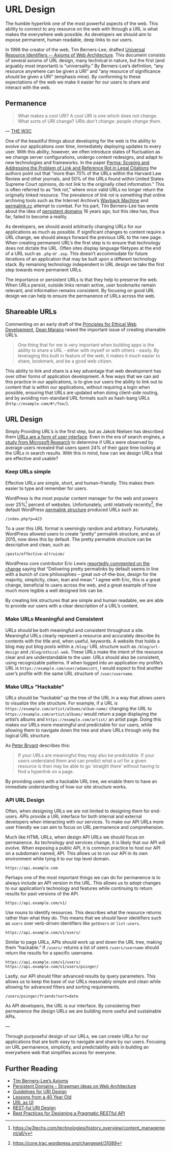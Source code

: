 # URL Design

The humble hyperlink one of the most powerful aspects of the web. This ability to connect to any resource on the web with through a URL is what makes the everywhere web possible. As developers we should aim to expose permanent, human readable, deep links to our users.

In 1996 the creator of the web, Tim Berners-Lee, drafted [Universal Resource Identifiers -- Axioms of Web Architecture](https://www.w3.org/DesignIssues/Axioms.html). This document consists of several axioms of URL design, many technical in nature, but the first (and arguably most important) is “universality.” By Berners-Lee’s definition, “any resource anywhere can be given a URI” and “any resource of significance *should* be given a URI” (emphasis mine). By conforming to these expectations of the web we make it easier for our users to share and interact with the web. 

## Permanence

> What makes a cool URI?
> A cool URI is one which does not change.
> What sorts of URI change?
> *URIs don't change: people change them.*

— [THE W3C](https://www.w3.org/Provider/Style/URI.html)

One of the beautiful things about developing for the web is the ability to evolve our applications over time, immediately deploying updates to every user. With this ability, however, we often introduce states of fluctuation as we change server configurations, undergo content redesigns, and adapt to new technologies and frameworks. In the paper [Perma: Scoping and Addressing the Problem of Link and Reference Rot in Legal Citations](http://papers.ssrn.com/sol3/papers.cfm?abstract_id=2329161) the authors point out that “more than 70% of the URLs within the Harvard Law Review and other journals, and 50% of the URLs found within United States Supreme Court opinions, do not link to the originally cited information.” This is often referred to as “link rot,” where once valid URLs no longer return the originally linked resource. The prevalence of link rot is something that online archiving tools such as the Internet Archive’s [Wayback Machine](https://archive.org/web/) and [permalink.cc](https://perma.cc/) attempt to combat. For his part, Tim Berners-Lee has wrote about the idea of [persistent domains](https://www.w3.org/DesignIssues/PersistentDomains) 16 years ago, but this idea has, thus far, failed to become a reality.

As developers, we should avoid arbitrarily changing URLs for our applications as much as possible. If significant changes to content require a URL change, we should always forward the previous URL to the new page. When creating permanent URL’s the first step is to ensure that technology does not dictate the URL. Often sites display language filetypes at the end of a URL such as `.php` or `.asp`.  This doesn’t accommodate for future iterations of an application that may be built upon a different technology stack. By remaining technology independent in URL design we take the first step towards more permanent URLs.

The importance or persistent URLs is that they help to preserve the web. When URLs persist, outside links remain active, user bookmarks remain relevant, and information remains consistent. By focusing on good URL design we can help to ensure the permanence of URLs across the web.

## Shareable URLs

Commenting on an early draft of the [Principles for Ethical Web Development](https://ethicalweb.org/), [Dean Marano](https://github.com/deanmarano) raised the important issue of creating shareable URL’s.

> One thing that for me is very important when building apps is the ability to share a URL - either with myself or with others - easily. By leveraging this built in feature of the web, it makes it much easier to share, bookmark, and be a good web citizen.

This ability to link and share is a key advantage that web development has over other forms of application development. A few ways that we can aid this practice in our applications, is to give our users the ability to link out to content that is within our applications, without requiring a login when possible, ensuring that URLs are updated when doing client-side routing, and by avoiding non-standard URL formats such as hash-bang URLs (`http://example.com/#!/foo/`).

## URL Design

Simply Providing URL’s is the first step, but as Jakob Nielsen has described them [URLs are a form of user interface](https://css-tricks.com/guidelines-for-uri-design/). Even in the era of search engines, a [study from Microsoft Research](http://research.microsoft.com/apps/pubs/default.aspx?id=70395) to determine if URLs were observed by average users revealed that users spent 24% of their gaze time looking at the URLs in search results. With this in mind, how can we design URLs that are effective and usable?

### Keep URLs simple

Effective URLs are simple, short, and human-friendly. This makes them easier to type and remember for users.

WordPress is the most popular content manager for the web and powers over 25%[^1] percent of websites. Unfortunately, until relatively recently[^2], the default WordPress [permalink structure](https://codex.wordpress.org/Introduction_to_Blogging#Pretty_Permalinks) produced URLs such as:

```
/index.php?p=423
```


To a user this URL format is seemingly random and arbitrary. Fortunately, WordPress allowed users to create “pretty” permalink structure, and as of 2015, now does this by default. The pretty permalink structure can be descriptive and clean, such as:

```
/posts/effective-altruism/
```

WordPress core contributor Eric Lewis [reportedly commented on the change](https://wptavern.com/wordpress-4-2-will-automatically-enable-pretty-permalinks-for-new-sites-on-installation) saying that “Delivering pretty permalinks by default seems in line with a bunch of core philosophies – great out-of-the-box, design for the majority, simplicity, clean, lean and mean.” I agree with Eric, this is a great change, beneficial to users across the web, and a great example of how much more legible a well designed link can be.

By creating link structures that are simple and human readable, we are able to provide our users with a clear description of a URL’s content.

[^1]: https://w3techs.com/technologies/history_overview/content_management/all/y
[^2]:https://core.trac.wordpress.org/changeset/31089

### Make URLs Meaningful and Consistent

URLs should be both meaningful and consistent throughout a site. Meaningful URLs clearly represent a resource and accurately describe its contents with the title and, when useful, keywords. A website that holds a blog may put blog posts within a `/blog/` URL structure such as `/blog/url-design` and `/blog/ethical-web`. These URLs make the intent of the resource clear and are understandable to the user. URLs should also be consistent, using recognizable patterns. If when logged into an application my profile’s URL is `https://example.com/user/adamscott`, I would expect to find another user’s profile with the same URL structure of `/user/username`.

### Make URLs “Hackable”

URLs should be “hackable” up the tree of the URL in a way that allows users to visualize the site structure. For example, if a URL is `https://example.com/artist/albums/album-name/` changing the URL to `https://example.com/artist/albums/` would return a page displaying the artist’s albums and `https://example.com/artist/` an artist page. Doing this makes our URLs more meaningful and predictable for our users, while allowing them to navigate down the tree and share URLs through only the logical URL structure.

As [Peter Bryant](http://blog.2partsmagic.com/restful-uri-design/) describes this:

>  If your URLs are meaningful they may also be predictable. If your users understand them and can predict what a url for a given resource is then may be able to go ‘straight there’ without having to find a hyperlink on a page.

By providing users with a hackable URL tree, we enable them to have an immediate understanding of how our site structure works.

### API URL Design

Often, when designing URLs we are not limited to designing them for end-users. APIs provide a URL interface for both internal and external developers when interacting with our services. To make our API URLs more user friendly we can aim to focus on URL permanence and comprehension.

Much like HTML URLs, when design API URLs we should focus on permanence. As technology and services change, it is likely that our API will evolve. When exposing a public API, it is common practice to host our API on a subdomain named, API. This allows us to run our API in its own environment while tying it to our top level domain.

```
https://api.example.com
```

Perhaps one of the most important things we can do for permanence is to always include an API version in the URL. This allows us to adopt changes to our application’s technology and features while continuing to return results for past versions of the API.

```
https://api.example.com/v1/
```

Use nouns to identify resources. This describes what the resource returns rather than what they do. This means that we should favor identifiers such as `users` over verb-driven identifiers like `getUsers` or `list-users`.

```
https://api.example.com/v1/users/
```

Similar to page URLs, APIs should work up and down the URL tree, making them “hackable.” If `/users/` returns a list of users `/users/username` should return the results for a specific username.

```
https://api.example.com/v1/users/
https://api.example.com/v1/users/psinger/
```

Lastly, our API should filter advanced results by query parameters. This allows us to keep the base of our URLs reasonably simple and clean while allowing for advanced filters and sorting requirements.

```
/users/psinger/friends?sort=date
```

As API developers, the URL is our interface. By considering their permanence the design URLs we are building more useful and sustainable APIs.

—

Through purposeful design of  our URLs, we can create URLs for our applications that are both easy to navigate and share by our users. Focusing on URL permanence, simplicity, and predictability aids in building an everywhere web that simplifies access for everyone.

## Further Reading

- [Tim Berners-Lee’s Axioms](https://www.w3.org/DesignIssues/Axioms.html)
- [Persistent Domains - Strawman ideas on Web Architecture](https://www.w3.org/DesignIssues/PersistentDomains.html)
- [Guidelines for URI Design](https://css-tricks.com/guidelines-for-uri-design/)
- [Lessons from a 40 Year Old](http://a.wholelottanothing.org/2012/03/my-webstock-talk.html)
- [URL as UI](https://www.nngroup.com/articles/url-as-ui/)
- [REST-ful URI Design](http://blog.2partsmagic.com/restful-uri-design/)
- [Best Practices for Designing a Pragmatic RESTful API](http://www.vinaysahni.com/best-practices-for-a-pragmatic-restful-api)